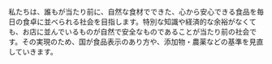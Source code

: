 私たちは、誰もが当たり前に、自然な食材でできた、心から安心できる食品を毎日の食卓に並べられる社会を目指します。特別な知識や経済的な余裕がなくても、お店に並んでいるものが自然で安全なものであることが当たり前の社会です。その実現のため、国が食品表示のあり方や、添加物・農薬などの基準を見直していきます。